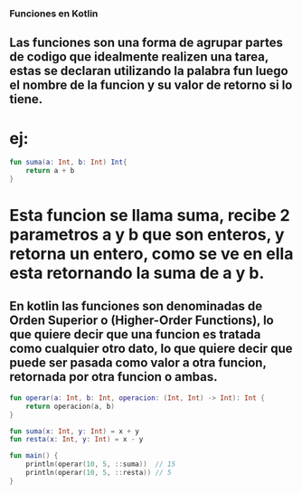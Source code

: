 ### Funciones en Kotlin

## Las funciones son una forma de agrupar partes de codigo que idealmente realizen una tarea, estas se declaran utilizando la palabra fun luego el nombre de la funcion y su valor de retorno si lo tiene.

# **ej**:
```kotlin
fun suma(a: Int, b: Int) Int{
    return a + b
}
```
# Esta funcion se llama suma, recibe 2 parametros a y b que son enteros, y retorna un entero, como se ve en ella esta retornando la suma de a y b.

## En kotlin las funciones son denominadas de **Orden Superior** o (**Higher-Order Functions**), lo que quiere decir que una funcion es tratada como cualquier otro dato, lo que quiere decir que puede ser pasada como valor a otra funcion, retornada por otra funcion o ambas.

```kotlin
fun operar(a: Int, b: Int, operacion: (Int, Int) -> Int): Int {
    return operacion(a, b)
}

fun suma(x: Int, y: Int) = x + y
fun resta(x: Int, y: Int) = x - y

fun main() {
    println(operar(10, 5, ::suma))  // 15
    println(operar(10, 5, ::resta)) // 5
}
